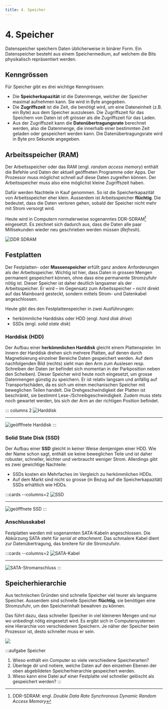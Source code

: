 ```yaml
---
title: 4. Speicher
---
```


# 4. Speicher

Datenspeicher speichern Daten üblicherweise in binärer Form. Ein Datenspeicher besteht aus einem Speichermedium, auf welchem die Bits physikalisch repräsentiert werden.

## Kenngrössen

Für Speicher gibt es drei wichtige Kenngrössen:

- Die **Speicherkapazität** ist die Datenmenge, welcher der Speicher maximal aufnehmen kann. Sie wird in Byte angegeben.
- Die **Zugriffszeit** ist die Zeit, die benötigt wird, um eine Dateneinheit (z.B. ein Byte) aus dem Speicher auszulesen. Die Zugriffszeit für das Speichern von Daten ist oft grösser als die Zugriffszeit für das Laden.
- Aus der Zugriffszeit kann die **Datenübertragungsrate** berechnet werden, also die Datenmenge, die innerhalb einer bestimmten Zeit geladen oder gespeichert werden kann. Die Datenübertragungsrate wird in Byte pro Sekunde angegeben.


## Arbeitsspeicher (RAM)

Der Arbeitsspeicher oder das RAM (engl. *random access memory*) enthält die Befehle und Daten der aktuell geöffneten Programme oder Apps. Der Prozessor muss möglichst schnell auf diese Daten zugreifen können. Der Arbeitsspeicher muss also eine möglichst kleine Zugriffszeit haben.

Dafür werden Nachteile in Kauf genommen. So ist die Speicherkapazität von Arbeitsspeicher eher klein. Ausserdem ist Arbeitsspeicher **flüchtig**. Die bedeutet, dass die Daten verloren gehen, sobald der Speicher nicht mehr mit Strom versorgt wird.

Heute wird in Computern normalerweise sogenanntes DDR-SDRAM[^1] eingesetzt. Es zeichnet sich dadurch aus, dass die Daten alle paar Millisekunden wieder neu geschrieben werden müssen (*Refresh*).

![DDR SDRAM](images/04-ddr-sdram.jpg)


## Festplatten

Der Festplatten- oder **Massenspeicher** erfüllt ganz andere Anforderungen als der Arbeitsspeicher. Wichtig ist hier, dass Daten in grossen Mengen permanent gespeichert können, ohne dass eine permanente Stromzufuhr nötig ist. Dieser Speicher ist daher deutlich langsamer als der Arbeitsspeicher. Er wird – im Gegensatz zum Arbeitsspeicher – nicht direkt auf das Mainboard gesteckt, sondern mittels Strom- und Datenkabel angeschlossen.

Heute gibt des den Festplattenspeicher in zwei Ausführungen:
- herkömmliche Harddisks oder HDD (engl. *hard disk drive*)
- SSDs (engl. *solid state disk*)


### Harddisk (HDD)

Der Aufbau einer **herkömmlichen Harddisk** gleicht einem Plattenspieler. Im Innern der Harddisk drehen sich mehrere Platten, auf denen durch Magnetisierung einzelner Bereiche Daten gespeichert werden. Auf dem nachfolgenden Bild (rechts) sieht man den Arm zum Auslesen resp. Schreiben der Daten (er befindet sich momentan in der Parkposition neben den Scheiben). Dieser Speicher wird heute noch eingesetzt, um grosse Datenmengen günstig zu speichern. Er ist relativ langsam und anfällig auf Transportschäden, da es sich um einen mechanischen Speicher mit beweglichen Teilen handelt. Die Drehgeschwindigkeit der Platten ist beschränkt, sie bestimmt Lese-/Schreibgeschwindigkeit. Zudem muss stets noch gewartet werden, bis sich der Arm an der richtigen Position befindet.

::: columns 2
![Harddisk](images/04-harddisk.jpg)
***
![geöfffnete Harddisk](images/04-harddisk-open.jpg)
:::


### Solid State Disk (SSD)

Der Aufbau einer **SSD** gleicht in keiner Weise demjenigen einer HDD. Wie der Name schon sagt, enthält sie keine beweglichen Teile und ist daher robuster, schneller, leichter und verbraucht weniger Strom. Allerdings gibt es zwei gewichtige Nachteile:

- SSDs kosten ein Mehrfaches im Vergleich zu herkömmlichen HDDs.
- Auf dem Markt sind nicht so grosse (in Bezug auf die Speicherkapazität) SSDs erhältlich wie HDDs.

:::cards --columns=2
![SSD](images/04-ssd.jpg)
***
![geöfffnete SSD](images/04-ssd-open.jpg)
:::


### Anschlusskabel

Festplatten werden mit sogenannten SATA-Kabeln angeschlossen. Die Abkürzung SATA steht für *serial at attachment*. Das schmalere Kabel dient zur Datenübertragung, das breitere für die Stromzufuhr.

:::cards --columns=2
![SATA-Kabel ](images/04-sata.jpg)
***
![SATA-Stromanschluss ](images/04-sata-power.jpg)
:::


## Speicherhierarchie

Aus technischen Gründen sind schnelle Speicher viel teurer als langsame Speicher. Ausserdem sind schnelle Speicher **flüchtig**, sie benötigen eine Stromzufuhr, um den Speicherinhalt bewahren zu können.

Das führt dazu, dass schneller Speicher in viel kleineren Mengen und nur wo unbedingt nötig eingesetzt wird. Es ergibt sich in Computersystemen eine Hierarchie von verschiedenen Speichern. Je näher der Speicher beim Prozessor ist, desto schneller muss er sein.

![](images/04-storage-hierarchy.svg)

:::aufgabe Speicher
1. Wieso enthält ein Computer so viele verschiedene Speicherarten?
2. Überlege dir und notiere, welche Daten auf den einzelnen Ebenen der oben abgebildeten Speicherhierarchie gespeichert werden.
3. Wieso kann eine Datei auf einer Festplatte viel schneller gelöscht als gespeichert werden?
:::

[^1]: DDR-SDRAM: engl. *Double Data Rate Synchronous Dynamic Random Access Memory*
